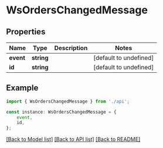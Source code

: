 # WsOrdersChangedMessage


## Properties

Name | Type | Description | Notes
------------ | ------------- | ------------- | -------------
**event** | **string** |  | [default to undefined]
**id** | **string** |  | [default to undefined]

## Example

```typescript
import { WsOrdersChangedMessage } from './api';

const instance: WsOrdersChangedMessage = {
    event,
    id,
};
```

[[Back to Model list]](../README.md#documentation-for-models) [[Back to API list]](../README.md#documentation-for-api-endpoints) [[Back to README]](../README.md)
